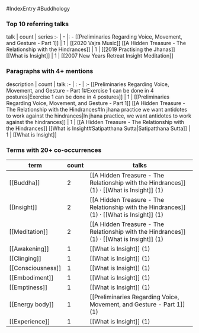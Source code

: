 #IndexEntry #Buddhology

### Top 10 referring talks
talk | count | series
:- | - |: -
[[Preliminaries Regarding Voice, Movement, and Gesture - Part 1]] | 1 | [[2020 Vajra Music]]
[[A Hidden Treasure - The Relationship with the Hindrances]] | 1 | [[2019 Practising the Jhanas]]
[[What is Insight]] | 1 | [[2007 New Years Retreat Insight Meditation]]

### Paragraphs with 4+ mentions
description | count | talk
:- | : - | :-
[[Preliminaries Regarding Voice, Movement, and Gesture - Part 1#Exercise 1 can be done in 4 postures\|Exercise 1 can be done in 4 postures]] | 1 | [[Preliminaries Regarding Voice, Movement, and Gesture - Part 1]]
[[A Hidden Treasure - The Relationship with the Hindrances#In jhana practice we want antidotes to work against the hindrances\|In jhana practice, we want antidotes to work against the hindrances]] | 1 | [[A Hidden Treasure - The Relationship with the Hindrances]]
[[What is Insight#Satipatthana Sutta\|Satipatthana Sutta]] | 1 | [[What is Insight]]

### Terms with 20+ co-occurrences
term | count | talks
-|-|-
[[Buddha]] | 2 | <span class="counts">[[A Hidden Treasure - The Relationship with the Hindrances]] (1) · [[What is Insight]] (1)</span> 
[[Insight]] | 2 | <span class="counts">[[A Hidden Treasure - The Relationship with the Hindrances]] (1) · [[What is Insight]] (1)</span> 
[[Meditation]] | 2 | <span class="counts">[[A Hidden Treasure - The Relationship with the Hindrances]] (1) · [[What is Insight]] (1)</span> 
[[Awakening]] | 1 | <span class="counts">[[What is Insight]] (1)</span> 
[[Clinging]] | 1 | <span class="counts">[[What is Insight]] (1)</span> 
[[Consciousness]] | 1 | <span class="counts">[[What is Insight]] (1)</span> 
[[Embodiment]] | 1 | <span class="counts">[[What is Insight]] (1)</span> 
[[Emptiness]] | 1 | <span class="counts">[[What is Insight]] (1)</span> 
[[Energy body]] | 1 | <span class="counts">[[Preliminaries Regarding Voice, Movement, and Gesture - Part 1]] (1)</span> 
[[Experience]] | 1 | <span class="counts">[[What is Insight]] (1)</span> 

